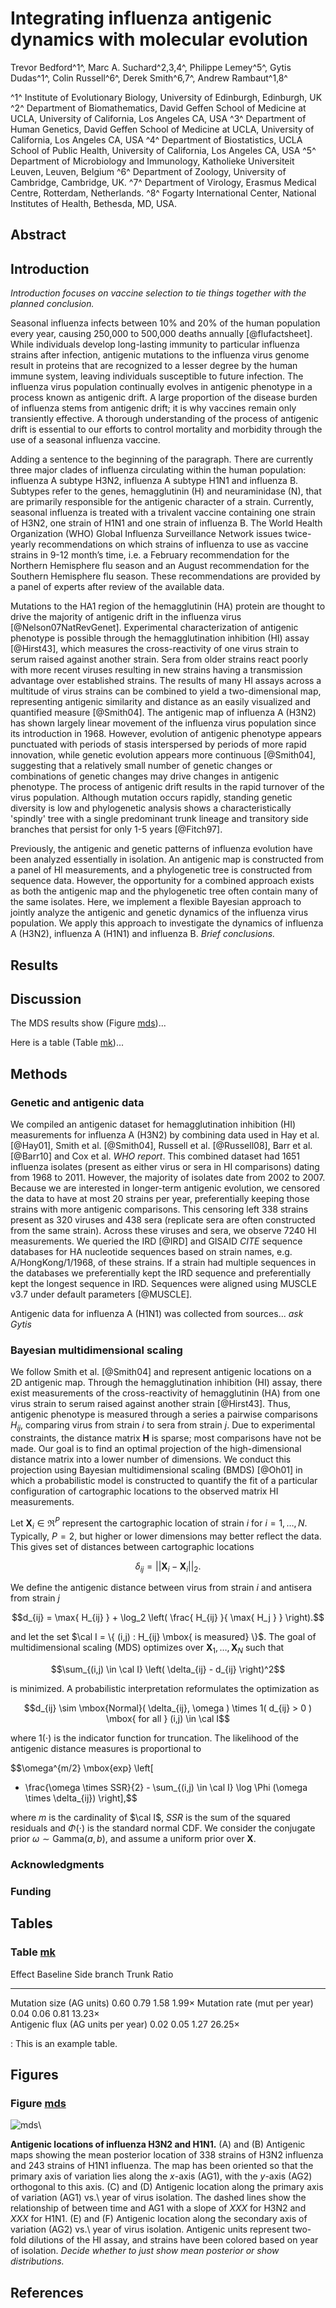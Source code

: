 # Integrating influenza antigenic dynamics with molecular evolution #

Trevor Bedford^1^, Marc A. Suchard^2,3,4^, Philippe Lemey^5^, Gytis Dudas^1^, Colin Russell^6^, Derek Smith^6,7^, Andrew Rambaut^1,8^

^1^ Institute of Evolutionary Biology, University of Edinburgh, Edinburgh, UK
^2^ Department of Biomathematics, David Geffen School of Medicine at UCLA, University of California, Los Angeles CA, USA
^3^ Department of Human Genetics, David Geffen School of Medicine at UCLA, University of California, Los Angeles CA, USA
^4^ Department of Biostatistics, UCLA School of Public Health, University of California, Los Angeles CA, USA
^5^ Department of Microbiology and Immunology, Katholieke Universiteit Leuven, Leuven, Belgium
^6^ Department of Zoology, University of Cambridge, Cambridge, UK.
^7^ Department of Virology, Erasmus Medical Centre, Rotterdam, Netherlands.
^8^ Fogarty International Center, National Institutes of Health, Bethesda, MD, USA.

## Abstract ##

## Introduction ##

*Introduction focuses on vaccine selection to tie things together with the planned conclusion.*

Seasonal influenza infects between 10% and 20% of the human population every year, causing 250,000 to 500,000 deaths annually [@flufactsheet]. 
While individuals develop long-lasting immunity to particular influenza strains after infection, antigenic mutations to the influenza virus genome result in proteins that are recognized to a lesser degree by the human immune system, leaving individuals susceptible to future infection. 
The influenza virus population continually evolves in antigenic phenotype in a process known as antigenic drift. 
A large proportion of the disease burden of influenza stems from antigenic drift; it is why vaccines remain only transiently effective. 
A thorough understanding of the process of antigenic drift is essential to our efforts to control mortality and morbidity through the use of a seasonal influenza vaccine.

Adding a sentence to the beginning of the paragraph. 
There are currently three major clades of influenza circulating within the human population: influenza A subtype H3N2, influenza A subtype H1N1 and influenza B. 
Subtypes refer to the genes, hemagglutinin (H) and neuraminidase (N), that are primarily responsible for the antigenic character of a strain. 
Currently, seasonal influenza is treated with a trivalent vaccine containing one strain of H3N2, one strain of H1N1 and one strain of influenza B. 
The World Health Organization (WHO) Global Influenza Surveillance Network issues twice-yearly recommendations on which strains of influenza to use as vaccine strains in 9-12 month’s time, i.e. a February recommendation for the Northern Hemisphere flu season and an August recommendation for the Southern Hemisphere flu season. 
These recommendations are provided by a panel of experts after review of the available data.

Mutations to the HA1 region of the hemagglutinin (HA) protein are thought to drive the majority of antigenic drift in the influenza virus [@Nelson07NatRevGenet]. 
Experimental characterization of antigenic phenotype is possible through the hemagglutination inhibition (HI) assay [@Hirst43], which measures the cross-reactivity of one virus strain to serum raised against another strain. 
Sera from older strains react poorly with more recent viruses resulting in new strains having a transmission advantage over established strains. 
The results of many HI assays across a multitude of virus strains can be combined to yield a two-dimensional map, representing antigenic similarity and distance as an easily visualized and quantified measure [@Smith04]. 
The antigenic map of influenza A (H3N2) has shown largely linear movement of the influenza virus population since its introduction in 1968. 
However, evolution of antigenic phenotype appears punctuated with periods of stasis interspersed by periods of more rapid innovation, while genetic evolution appears more continuous [@Smith04], suggesting that a relatively small number of genetic changes or combinations of genetic changes may drive changes in antigenic phenotype. 
The process of antigenic drift results in the rapid turnover of the virus population. 
Although mutation occurs rapidly, standing genetic diversity is low and phylogenetic analysis shows a characteristically 'spindly' tree with a single predominant trunk lineage and transitory side branches that persist for only 1-5 years [@Fitch97].

Previously, the antigenic and genetic patterns of influenza evolution have been analyzed essentially in isolation. 
An antigenic map is constructed from a panel of HI measurements, and a phylogenetic tree is constructed from sequence data. 
However, the opportunity for a combined approach exists as both the antigenic map and the phylogenetic tree often contain many of the same isolates. 
Here, we implement a flexible Bayesian approach to jointly analyze the antigenic and genetic dynamics of the influenza virus population. 
We apply this approach to investigate the dynamics of influenza A (H3N2), influenza A (H1N1) and influenza B. 
*Brief conclusions.*

## Results ##

## Discussion ##

The MDS results show (Figure [mds])...

Here is a table (Table [mk])...

## Methods ##

### Genetic and antigenic data ###

We compiled an antigenic dataset for hemagglutination inhibition (HI) measurements for influenza A (H3N2) by combining data used in Hay et al. [@Hay01], Smith et al. [@Smith04], Russell et al. [@Russell08], Barr et al. [@Barr10] and Cox et al. *WHO report*. This combined dataset had 1651 influenza isolates (present as either virus or sera in HI comparisons) dating from 1968 to 2011. However, the majority of isolates date from 2002 to 2007. Because we are interested in longer-term antigenic evolution, we censored the data to have at most 20 strains per year, preferentially keeping those strains with more antigenic comparisons. This censoring left 338 strains present as 320 viruses and 438 sera (replicate sera are often constructed from the same strain). Across these viruses and sera, we observe 7240 HI measurements. We queried the IRD [@IRD] and GISAID *CITE* sequence databases for HA nucleotide sequences based on strain names, e.g. A/HongKong/1/1968, of these strains. If a strain had multiple sequences in the databases we preferentially kept the IRD sequence and preferentially kept the longest sequence in IRD. Sequences were aligned using MUSCLE v3.7 under default parameters [@MUSCLE].

Antigenic data for influenza A (H1N1) was collected from sources... *ask Gytis*

### Bayesian multidimensional scaling ###

We follow Smith et al. [@Smith04] and represent antigenic locations on a 2D antigenic map. Through the hemagglutination inhibition (HI) assay, there exist measurements of the cross-reactivity of hemagglutinin (HA) from one virus strain to serum raised against another strain [@Hirst43]. Thus, antigenic phenotype is measured through a series a pairwise comparisons $H_{ij}$, comparing virus from strain $i$ to sera from strain $j$. Due to experimental constraints, the distance matrix $\mathbf{H}$ is sparse; most comparisons have not be made. Our goal is to find an optimal projection of the high-dimensional distance matrix into a lower number of dimensions. We conduct this projection using Bayesian multidimensional scaling (BMDS) [@Oh01] in which a probabilistic model is constructed to quantify the fit of a particular configuration of cartographic locations to the observed matrix HI measurements.

Let $\mathbf{X}_i \in \Re^{P}$ represent the cartographic location of strain $i$ for $i = 1,\ldots, N$. Typically, $P = 2$, but higher or lower dimensions may better reflect the data.  This gives set of distances between cartographic locations 

$$\delta_{ij} =  || \mathbf{X}_i - \mathbf{X}_i ||_2.$$

We define the antigenic distance between virus from strain $i$ and antisera from strain $j$

$$d_{ij} =  \max{ H_{ij} } + 
	\log_2 \left(   
		\frac{ H_{ij} }{ \max{ H_j } }
	\right).$$

and let the set $\cal I = \{ (i,j) : H_{ij} \mbox{ is measured} \}$. The goal of multidimensional scaling (MDS) optimizes over $\mathbf{X}_1,\ldots,\mathbf{X}_N$ such that

$$\sum_{(i,j) \in \cal I} 
	\left(
		\delta_{ij} - d_{ij}
	\right)^2$$

is minimized. 
A probabilistic interpretation reformulates the optimization as

$$d_{ij} \sim \mbox{Normal}( \delta_{ij}, \omega ) \times 1( d_{ij} > 0 ) \mbox{ for all } (i,j) \in \cal I$$

where $1 ( \cdot )$ is the indicator function for truncation. The likelihood of the antigenic distance measures is proportional to

$$\omega^{m/2} \mbox{exp} \left[
- \frac{\omega \times SSR}{2} - \sum_{(i,j) \in \cal I} \log \Phi (\omega \times \delta_{ij})
\right],$$

where $m$ is the cardinality of $\cal I$, $SSR$ is the sum of the squared residuals and $\Phi(\cdot)$ is the standard normal CDF. We consider the conjugate prior $\omega \sim \mbox{Gamma}(a, b)$, and assume a uniform prior over $\mathbf{X}$.

### Acknowledgments ###

### Funding ###

## Tables ##

### Table [mk] ###

Effect								Baseline	Side branch		Trunk		Ratio
--------							--------	-----------		-----		-------------------			
Mutation size (AG units)			0.60		0.79			1.58		1.99$\times$
Mutation rate (mut per year)		0.04		0.06			0.81		13.23$\times$	
Antigenic flux (AG units per year)	0.02		0.05			1.27		26.25$\times$	

: This is an example table.

## Figures ##

### Figure [mds] ###

![mds](figures/mds.png)\

__Antigenic locations of influenza H3N2 and H1N1.__ (A) and (B) Antigenic maps showing the mean posterior location of 338 strains of H3N2 influenza and 243 strains of H1N1 influenza.  The map has been oriented so that the primary axis of variation lies along the $x$-axis (AG1), with the $y$-axis (AG2) orthogonal to this axis.  (C) and (D) Antigenic location along the primary axis of variation (AG1) vs.\ year of virus isolation. The dashed lines show the relationship of between time and AG1 with a slope of *XXX* for H3N2 and *XXX* for H1N1.  (E) and (F) Antigenic location along the secondary axis of variation (AG2) vs.\ year of virus isolation. Antigenic units represent two-fold dilutions of the HI assay, and strains have been colored based on year of isolation.  *Decide whether to just show mean posterior or show distributions.*

## References ##

[mds]: #figure-mds
[mk]: #table-mk
